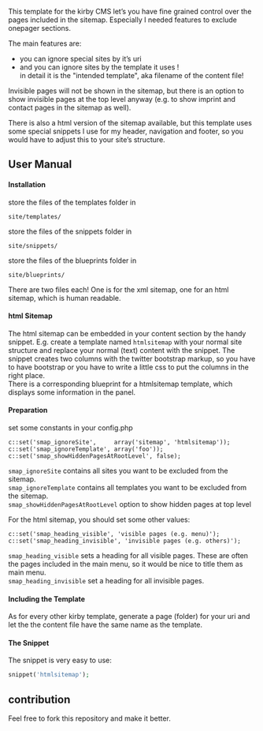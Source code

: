 This template for the kirby CMS let’s you have fine grained control over the pages included in the sitemap. Especially I needed features to exclude onepager sections.

The main features are:

- you can ignore special sites by it’s uri
- and you can ignore sites by the template it uses !  
in detail it is the "intended template", aka filename of the content file!

Invisible pages will not be shown in the sitemap, but there is an option to show invisible pages at the top level anyway (e.g. to show imprint and contact pages in the sitemap as well).

There is also a html version of the sitemap available, but this template uses some special snippets I use for my header, navigation and footer, so you would have to adjust this to your site’s structure.

## User Manual

#### Installation
store the files of the templates folder in

	site/templates/

store the files of the snippets folder in

	site/snippets/

store the files of the blueprints folder in

	site/blueprints/

There are two files each! One is for the xml sitemap, one for an html sitemap, which is human readable.

#### html Sitemap
The html sitemap can be embedded in your content section by the handy snippet. E.g. create a template named `htmlsitemap` with your normal site structure and replace your normal (text) content with the snippet. The snippet creates two columns with the twitter bootstrap markup, so you have to have bootstrap or you have to write a little css to put the columns in the right place.  
There is a corresponding blueprint for a htmlsitemap template, which displays some information in the panel.


#### Preparation
set some constants in your config.php

    c::set('smap_ignoreSite',     array('sitemap', 'htmlsitemap'));
    c::set('smap_ignoreTemplate', array('foo'));
    c::set('smap_showHiddenPagesAtRootLevel', false);

`smap_ignoreSite` contains all sites you want to be excluded from the sitemap.  
`smap_ignoreTemplate` contains all templates you want to be excluded from the sitemap.  
`smap_showHiddenPagesAtRootLevel` option to show hidden pages at top level

For the html sitemap, you should set some other values:

    c::set('smap_heading_visible', 'visible pages (e.g. menu)');
    c::set('smap_heading_invisible', 'invisible pages (e.g. others)');

`smap_heading_visible` sets a heading for all visible pages. These are often the pages included in the main menu, so it would be nice to title them as main menu.  
`smap_heading_invisible` set a heading for all invisible pages.  

#### Including the Template
As for every other kirby template, generate a page (folder) for your uri and let the the content file have the same name as the template.

#### The Snippet
The snippet is very easy to use:

```php
snippet('htmlsitemap');
```


## contribution
Feel free to fork this repository and make it better.
